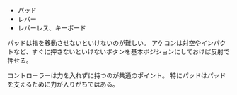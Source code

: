 - パッド
- レバー
- レバーレス、キーボード

パッドは指を移動させないといけないのが難しい。
アケコンは対空やインパクトなど、すぐに押さないといけないボタンを基本ポジションにしておけば反射で押せる。

コントローラーは力を入れずに持つのが共通のポイント。
特にパッドはパッドを支えるために力が入りがちではある。
